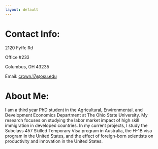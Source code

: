 ```yaml
---
layout: default
---
```


# Contact Info:
2120 Fyffe Rd

Office #233 

Columbus, OH 43235

Email: crown.17@osu.edu


# About Me:
I am a third year PhD student in the Agricultural, Environmental, and Development Economics Department at The Ohio State University.  My research focuses on studying the labor market impact of high skill immigration in developed countries.  In my current projects, I study the Subclass 457 Skilled Temporary Visa program in Australia, the H-1B visa program in the United States, and the effect of foreign-born scientists on productivity and innovation in the United States.